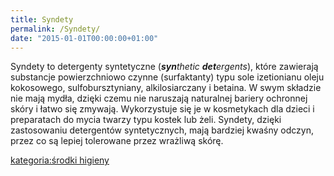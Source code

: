 ```yaml
---
title: Syndety
permalink: /Syndety/
date: "2015-01-01T00:00:00+01:00"
---
```


Syndety to detergenty syntetyczne (***syn**thetic **det**ergents*), które zawierają substancje powierzchniowo czynne (surfaktanty) typu sole izetionianu oleju kokosowego, sulfobursztyniany, alkilosiarczany i betaina. W swym składzie nie mają mydła, dzięki czemu nie naruszają naturalnej bariery ochronnej skóry i łatwo się zmywają. Wykorzystuje się je w kosmetykach dla dzieci i preparatach do mycia twarzy typu kostek lub żeli. Syndety, dzięki zastosowaniu detergentów syntetycznych, mają bardziej kwaśny odczyn, przez co są lepiej tolerowane przez wrażliwą skórę.

[kategoria:środki higieny](/atopedia/kategoria:środki_higieny "wikilink")
